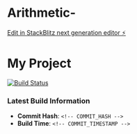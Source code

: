 # Arithmetic-

[Edit in StackBlitz next generation editor ⚡️](https://stackblitz.com/~/github.com/oferguez/Arithmetic-)

# My Project

[![Build Status](https://github.com/oferguez/Arithmetic-/workflows/Update%20README%20with%20Latest%20Build%20Info/badge.svg)](https://github.com/oferguez/Arithmetic-/actions)

### Latest Build Information

- **Commit Hash**: `<!-- COMMIT_HASH -->`
- **Build Time**: `<!-- COMMIT_TIMESTAMP -->`

